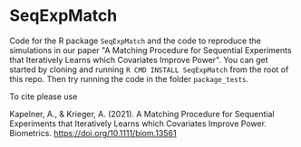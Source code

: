 # SeqExpMatch

Code for the R package `SeqExpMatch` and the code to reproduce the simulations in our paper "A Matching Procedure for Sequential Experiments that Iteratively Learns which Covariates Improve Power". You can get started by cloning and running `R CMD INSTALL SeqExpMatch` from the root of this repo. Then try running the code in the folder `package_tests`.

To cite please use

Kapelner, A., & Krieger, A. (2021). A Matching Procedure for Sequential Experiments that Iteratively Learns which Covariates Improve Power. Biometrics. https://doi.org/10.1111/biom.13561



